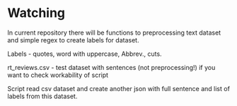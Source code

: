 # Watching

In current repository there will be functions to preprocessing text dataset and simple regex to create labels for dataset. 

Labels - quotes, word with uppercase, Abbrev., cuts.

rt_reviews.csv - test dataset with sentences (not preprocessing!) if you want to check workability of script

Script read csv dataset and create another json with full sentence and list of labels from this dataset.